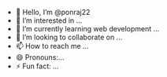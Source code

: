 - 👋 Hello, I’m @ponraj22
- 👀 I’m interested in ...
- 🌱 I’m currently learning web development ...
- 💞️ I’m looking to collaborate on ...
- 📫 How to reach me ...
- 😄 Pronouns:...
- ⚡ Fun fact: ...

<!---
ponraj22/ponraj22 is a ✨ special ✨ repository because its `README.md` (this file) appears on your GitHub profile.
You can click the Preview link to take a look at your changes.
--->
